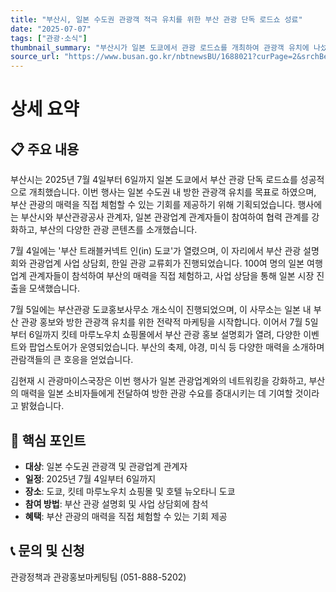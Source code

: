 ```yaml
---
title: "부산시, 일본 수도권 관광객 적극 유치를 위한 부산 관광 단독 로드쇼 성료"
date: "2025-07-07"
tags: ["관광·소식"]
thumbnail_summary: "부산시가 일본 도쿄에서 관광 로드쇼를 개최하여 관광객 유치에 나섰습니다."
source_url: "https://www.busan.go.kr/nbtnewsBU/1688021?curPage=2&srchBeginDt=&srchEndDt=&srchKey=&srchText="
---
```


# 상세 요약

## 📋 주요 내용
부산시는 2025년 7월 4일부터 6일까지 일본 도쿄에서 부산 관광 단독 로드쇼를 성공적으로 개최했습니다. 이번 행사는 일본 수도권 내 방한 관광객 유치를 목표로 하였으며, 부산 관광의 매력을 직접 체험할 수 있는 기회를 제공하기 위해 기획되었습니다. 행사에는 부산시와 부산관광공사 관계자, 일본 관광업계 관계자들이 참여하여 협력 관계를 강화하고, 부산의 다양한 관광 콘텐츠를 소개했습니다.

7월 4일에는 '부산 트래블커넥트 인(in) 도쿄'가 열렸으며, 이 자리에서 부산 관광 설명회와 관광업계 사업 상담회, 한일 관광 교류회가 진행되었습니다. 100여 명의 일본 여행업계 관계자들이 참석하여 부산의 매력을 직접 체험하고, 사업 상담을 통해 일본 시장 진출을 모색했습니다. 

7월 5일에는 부산관광 도쿄홍보사무소 개소식이 진행되었으며, 이 사무소는 일본 내 부산 관광 홍보와 방한 관광객 유치를 위한 전략적 마케팅을 시작합니다. 이어서 7월 5일부터 6일까지 킷테 마루노우치 쇼핑몰에서 부산 관광 홍보 설명회가 열려, 다양한 이벤트와 팝업스토어가 운영되었습니다. 부산의 축제, 야경, 미식 등 다양한 매력을 소개하며 관람객들의 큰 호응을 얻었습니다.

김현재 시 관광마이스국장은 이번 행사가 일본 관광업계와의 네트워킹을 강화하고, 부산의 매력을 일본 소비자들에게 전달하여 방한 관광 수요를 증대시키는 데 기여할 것이라고 밝혔습니다.

## 🎯 핵심 포인트
- **대상**: 일본 수도권 관광객 및 관광업계 관계자
- **일정**: 2025년 7월 4일부터 6일까지
- **장소**: 도쿄, 킷테 마루노우치 쇼핑몰 및 호텔 뉴오타니 도쿄
- **참여 방법**: 부산 관광 설명회 및 사업 상담회에 참석
- **혜택**: 부산 관광의 매력을 직접 체험할 수 있는 기회 제공

## 📞 문의 및 신청
관광정책과 관광홍보마케팅팀 (051-888-5202)